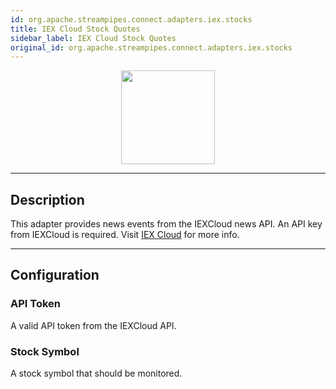 ```yaml
---
id: org.apache.streampipes.connect.adapters.iex.stocks
title: IEX Cloud Stock Quotes
sidebar_label: IEX Cloud Stock Quotes
original_id: org.apache.streampipes.connect.adapters.iex.stocks
---
```


<!--
  ~ Licensed to the Apache Software Foundation (ASF) under one or more
  ~ contributor license agreements.  See the NOTICE file distributed with
  ~ this work for additional information regarding copyright ownership.
  ~ The ASF licenses this file to You under the Apache License, Version 2.0
  ~ (the "License"); you may not use this file except in compliance with
  ~ the License.  You may obtain a copy of the License at
  ~
  ~    http://www.apache.org/licenses/LICENSE-2.0
  ~
  ~ Unless required by applicable law or agreed to in writing, software
  ~ distributed under the License is distributed on an "AS IS" BASIS,
  ~ WITHOUT WARRANTIES OR CONDITIONS OF ANY KIND, either express or implied.
  ~ See the License for the specific language governing permissions and
  ~ limitations under the License.
  ~
  -->



<p align="center"> 
    <img src="/docs/img/pipeline-elements/org.apache.streampipes.connect.adapters.iex.stocks/icon.png" width="150px;" class="pe-image-documentation"/>
</p>

***

## Description
This adapter provides news events from the IEXCloud news API. An API key from IEXCloud is required.
Visit <a href='https://iexcloud.io'>IEX Cloud</a> for more info.

***

## Configuration


### API Token
A valid API token from the IEXCloud API.

### Stock Symbol
A stock symbol that should be monitored.

